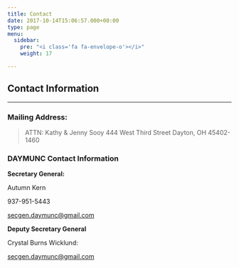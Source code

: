 ```yaml
---
title: Contact
date: 2017-10-14T15:06:57.000+00:00
type: page
menu:
  sidebar:
    pre: "<i class='fa fa-envelope-o'></i>"
    weight: 17

---
```

## Contact Information

***

### Mailing Address:

> ATTN: Kathy & Jenny Sooy
> 444 West Third Street
> Dayton, OH 45402-1460

### DAYMUNC Contact Information

**Secretary General:** 

Autumn Kern

937-951-5443

secgen.daymunc@gmail.com

**Deputy Secretary General**

Crystal Burns Wicklund:

secgen.daymunc@gmail.com